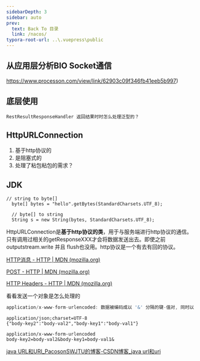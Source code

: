 ```yaml
---
sidebarDepth: 3
sidebar: auto
prev:
  text: Back To 目录
  link: /nacos/
typora-root-url: ..\.vuepress\public
---
```




## 从应用层分析BIO Socket通信

https://www.processon.com/view/link/62903c09f346fb41eeb5b997)

## 底层使用

```
RestResultResponseHandler 返回结果时时怎么处理泛型的？
```



## HttpURLConnection

1. 基于http协议的
2. 是阻塞式的
3. 处理了粘包粘包的需求？



## JDK

```
// string to byte[]
  byte[] bytes = "hello".getBytes(StandardCharsets.UTF_8);

  // byte[] to string
  String s = new String(bytes, StandardCharsets.UTF_8);
```

HttpURLConnection是**基于http协议的类**，用于与服务端进行http协议的通信。只有调用过相关的getResponseXXX才会将数据发送出去。即使之前outputstream.write  并且 flush也没用。http协议是一个有去有回的协议。

[HTTP消息 - HTTP | MDN (mozilla.org)](https://developer.mozilla.org/zh-CN/docs/Web/HTTP/Messages)

[POST - HTTP | MDN (mozilla.org)](https://developer.mozilla.org/zh-CN/docs/Web/HTTP/Methods/POST)

[HTTP Headers - HTTP | MDN (mozilla.org)](https://developer.mozilla.org/zh-CN/docs/Web/HTTP/Headers)

看看发送一个对象是怎么处理的

```java
application/x-www-form-urlencoded: 数据被编码成以 '&' 分隔的键-值对, 同时以 '=' 分隔键和值. 非字母或数字的字符会被 percent-encoding: 这也就是为什么这种类型不支持二进制数据(应使用 multipart/form-data 代替).
```

```http
application/json;charset=UTF-8 
{"body-key2":"body-val2","body-key1":"body-val1"}

application/x-www-form-urlencoded
body-key2=body-val2&body-key1=body-val1&
```




[java URL和URI_PacosonSWJTU的博客-CSDN博客_java url和uri](https://blog.csdn.net/PacosonSWJTU/article/details/121070498)







